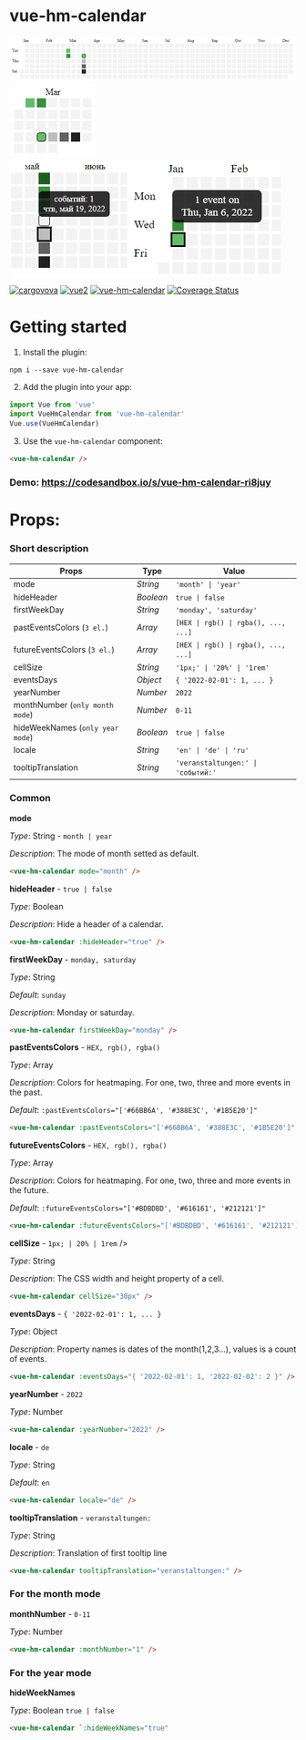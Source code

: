 # vue-hm-calendar

<img src="https://github.com/cargovova/vue-hm-calendar/blob/master/screens/year.png" alt="">

<img src="https://github.com/cargovova/vue-hm-calendar/blob/master/screens/month.png" alt="">

<div style="display: flex;">
<img src="https://github.com/cargovova/vue-hm-calendar/blob/master/screens/translation.png" alt="">
<img src="https://github.com/cargovova/vue-hm-calendar/blob/master/screens/tooltip.png" alt="">
</div>

[![cargovova](https://img.shields.io/badge/cargovova-brightgreen)](https://github.com/cargovova)
[![vue2](https://img.shields.io/badge/vue-2.x-brightgreen.svg)](https://v2.vuejs.org/)
[![vue-hm-calendar](https://img.shields.io/badge/vue--hm--calendar-v2-green)](https://www.npmjs.com/package/vue-hm-calendar)
[![Coverage Status](https://coveralls.io/repos/github/cargovova/vue-hm-calendar/badge.svg?branch=master)](https://coveralls.io/github/cargovova/vue-hm-calendar?branch=master)

# Getting started

1. Install the plugin:

```
npm i --save vue-hm-calendar
```

2. Add the plugin into your app:

```javascript
import Vue from 'vue'
import VueHmCalendar from 'vue-hm-calendar'
Vue.use(VueHmCalendar)
```

3. Use the `vue-hm-calendar` component:

```html
<vue-hm-calendar />
```

### Demo: https://codesandbox.io/s/vue-hm-calendar-ri8juy

# Props:

### Short description

| Props                            | Type      | Value                                |
| -------------------------------- | --------- | ------------------------------------ |
| mode                             | _String_  | `'month' \| 'year'`                  |
| hideHeader                       | _Boolean_ | `true \| false`                      |
| firstWeekDay                     | _String_  | `'monday', 'saturday'`               |
| pastEventsColors (`3 el.`)       | _Array_   | `[HEX \| rgb() \| rgba(), ..., ...]` |
| futureEventsColors (`3 el.`)     | _Array_   | `[HEX \| rgb() \| rgba(), ..., ...]` |
| cellSize                         | _String_  | `'1px;' \| '20%' \| '1rem'`          |
| eventsDays                       | _Object_  | `{ '2022-02-01': 1, ... }`           |
| yearNumber                       | _Number_  | `2022`                               |
| monthNumber (`only month mode`)  | _Number_  | `0-11`                               |
| hideWeekNames (`only year mode`) | _Boolean_ | `true \| false`                      |
| locale                           | _String_  | `'en' \| 'de' \| 'ru'`               |
| tooltipTranslation               | _String_  | `'veranstaltungen:' \| 'событий:'`   |

### Common

**mode**

_Type_: String - `month | year`

_Description_: The mode of month setted as default.

```html
<vue-hm-calendar mode="month" />
```

**hideHeader** - `true | false`

_Type_: Boolean

_Description_: Hide a header of a calendar.

```html
<vue-hm-calendar :hideHeader="true" />
```

**firstWeekDay** - `monday, saturday`

_Type_: String

_Default_: `sunday`

_Description_: Monday or saturday.

```html
<vue-hm-calendar firstWeekDay="monday" />
```

**pastEventsColors** - `HEX, rgb(), rgba()`

_Type_: Array

_Description_: Colors for heatmaping. For one, two, three and more events in the past.

_Default_: `:pastEventsColors="['#66BB6A', '#388E3C', '#1B5E20']"`

```html
<vue-hm-calendar :pastEventsColors="['#66BB6A', '#388E3C', '#1B5E20']" />
```

**futureEventsColors** - `HEX, rgb(), rgba()`

_Type_: Array

_Description_: Colors for heatmaping. For one, two, three and more events in the future.

_Default_: `:futureEventsColors="['#BDBDBD', '#616161', '#212121']"`

```html
<vue-hm-calendar :futureEventsColors="['#BDBDBD', '#616161', '#212121']" />
```

**cellSize** - `1px; | 20% | 1rem` />

_Type_: String

_Description_: The CSS width and height property of a cell.

```html
<vue-hm-calendar cellSize="30px" />
```

**eventsDays** - `{ '2022-02-01': 1, ... }`

_Type_: Object

_Description_: Property names is dates of the month(1,2,3...), values is a count of events.

```html
<vue-hm-calendar :eventsDays="{ '2022-02-01': 1, '2022-02-02': 2 }" />
```

**yearNumber** - `2022`

_Type_: Number

```html
<vue-hm-calendar :yearNumber="2022" />
```

**locale** - `de`

_Type_: String

_Default_: `en`

```html
<vue-hm-calendar locale="de" />
```

**tooltipTranslation** - `veranstaltungen:`

_Type_: String

_Description_: Translation of first tooltip line

```html
<vue-hm-calendar tooltipTranslation="veranstaltungen:" />
```

### For the month mode

**monthNumber** - `0-11`

_Type_: Number

```html
<vue-hm-calendar :monthNumber="1" />
```

### For the year mode

**hideWeekNames**

_Type_: Boolean `true | false`

```html
<vue-hm-calendar `:hideWeekNames="true"
```
